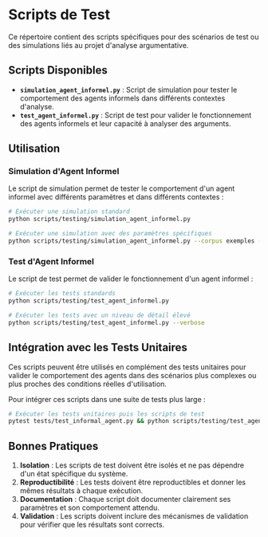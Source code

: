 # Scripts de Test

Ce répertoire contient des scripts spécifiques pour des scénarios de test ou des simulations liés au projet d'analyse argumentative.

## Scripts Disponibles

- **`simulation_agent_informel.py`** : Script de simulation pour tester le comportement des agents informels dans différents contextes d'analyse.
- **`test_agent_informel.py`** : Script de test pour valider le fonctionnement des agents informels et leur capacité à analyser des arguments.

## Utilisation

### Simulation d'Agent Informel

Le script de simulation permet de tester le comportement d'un agent informel avec différents paramètres et dans différents contextes :

```bash
# Exécuter une simulation standard
python scripts/testing/simulation_agent_informel.py

# Exécuter une simulation avec des paramètres spécifiques
python scripts/testing/simulation_agent_informel.py --corpus exemples --niveau avance
```

### Test d'Agent Informel

Le script de test permet de valider le fonctionnement d'un agent informel :

```bash
# Exécuter les tests standards
python scripts/testing/test_agent_informel.py

# Exécuter les tests avec un niveau de détail élevé
python scripts/testing/test_agent_informel.py --verbose
```

## Intégration avec les Tests Unitaires

Ces scripts peuvent être utilisés en complément des tests unitaires pour valider le comportement des agents dans des scénarios plus complexes ou plus proches des conditions réelles d'utilisation.

Pour intégrer ces scripts dans une suite de tests plus large :

```bash
# Exécuter les tests unitaires puis les scripts de test
pytest tests/test_informal_agent.py && python scripts/testing/test_agent_informel.py
```

## Bonnes Pratiques

1. **Isolation** : Les scripts de test doivent être isolés et ne pas dépendre d'un état spécifique du système.
2. **Reproductibilité** : Les tests doivent être reproductibles et donner les mêmes résultats à chaque exécution.
3. **Documentation** : Chaque script doit documenter clairement ses paramètres et son comportement attendu.
4. **Validation** : Les scripts doivent inclure des mécanismes de validation pour vérifier que les résultats sont corrects.